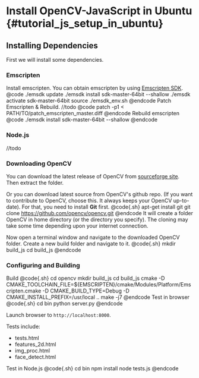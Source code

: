 Install OpenCV-JavaScript in Ubuntu {#tutorial_js_setup_in_ubuntu}
===============================


Installing Dependencies
-----------------------------

First we will install some dependencies.

### Emscripten
Install emscripten. You can obtain emscripten by using [Emscripten SDK](https://kripken.github.io/emscripten-site/docs/getting_started/downloads.html).
@code
./emsdk update
./emsdk install sdk-master-64bit --shallow
./emsdk activate sdk-master-64bit
source ./emsdk_env.sh
@endcode
Patch Emscripten & Rebuild. //todo
@code
patch -p1 < PATH/TO/patch_emscripten_master.diff
@endcode
Rebuild emscripten
@code
./emsdk install sdk-master-64bit --shallow
@endcode

### Node.js
//todo

### Downloading OpenCV
You can download the latest release of OpenCV from [sourceforge
site](http://sourceforge.net/projects/opencvlibrary/). Then extract the folder.

Or you can download latest source from OpenCV's github repo. (If you want to contribute to OpenCV,
choose this. It always keeps your OpenCV up-to-date). For that, you need to install **Git** first.
@code{.sh}
apt-get install git
git clone https://github.com/opencv/opencv.git
@endcode
It will create a folder OpenCV in home directory (or the directory you specify). The cloning may
take some time depending upon your internet connection.

Now open a terminal window and navigate to the downloaded OpenCV folder. Create a new build folder
and navigate to it.
@code{.sh}
mkdir build_js
cd build_js
@endcode
### Configuring and Building
Build
@code{.sh}
cd opencv
mkdir build_js
cd build_js
cmake -D CMAKE_TOOLCHAIN_FILE=${EMSCRIPTEN}/cmake/Modules/Platform/Emscripten.cmake -D CMAKE_BUILD_TYPE=Debug -D CMAKE_INSTALL_PREFIX=/usr/local ..
make -j7
@endcode
Test in browser
@code{.sh}
cd bin
python server.py
@endcode

Launch browser to `http://localhost:8000`.

Tests include:
* tests.html
* features_2d.html
* img_proc.html
* face_detect.html

Test in Node.js
@code{.sh}
cd bin
npm install
node tests.js
@endcode
